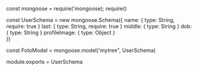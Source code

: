 const mongoose = require('mongoose);
require()

const UserSchema = new mongoose.Schema({
    name: { type: String, require: true }
    last: { type: String, require: true }
    middle: { type: String }
    dob: { type: String }
    profileImage: { type: Object }    
})

const FotoModel = mongoose.model('mytree", UserSchema)

module.exports = UserSchema 